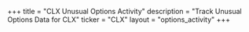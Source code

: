 +++
title = "CLX Unusual Options Activity"
description = "Track Unusual Options Data for CLX"
ticker = "CLX"
layout = "options_activity"
+++

